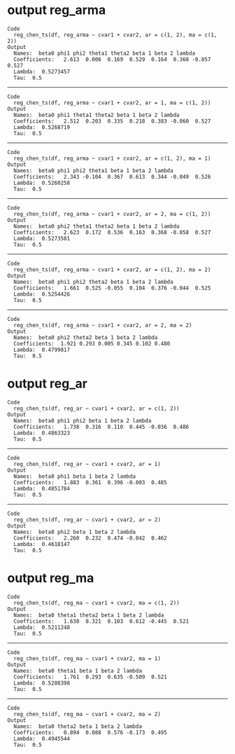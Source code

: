 # output reg_arma

    Code
      reg_chen_ts(df, reg_arma ~ cvar1 + cvar2, ar = c(1, 2), ma = c(1, 2))
    Output
      Names:  beta0 phi1 phi2 theta1 theta2 beta 1 beta 2 lambda 
      Coefficients:   2.613  0.006  0.169  0.529  0.164  0.368 -0.057  0.527 
      Lambda:  0.5273457 
      Tau:  0.5 

---

    Code
      reg_chen_ts(df, reg_arma ~ cvar1 + cvar2, ar = 1, ma = c(1, 2))
    Output
      Names:  beta0 phi1 theta1 theta2 beta 1 beta 2 lambda 
      Coefficients:   2.512  0.203  0.335  0.218  0.383 -0.060  0.527 
      Lambda:  0.5268719 
      Tau:  0.5 

---

    Code
      reg_chen_ts(df, reg_arma ~ cvar1 + cvar2, ar = c(1, 2), ma = 1)
    Output
      Names:  beta0 phi1 phi2 theta1 beta 1 beta 2 lambda 
      Coefficients:   2.343 -0.104  0.367  0.613  0.344 -0.049  0.526 
      Lambda:  0.5260258 
      Tau:  0.5 

---

    Code
      reg_chen_ts(df, reg_arma ~ cvar1 + cvar2, ar = 2, ma = c(1, 2))
    Output
      Names:  beta0 phi2 theta1 theta2 beta 1 beta 2 lambda 
      Coefficients:   2.623  0.172  0.536  0.163  0.368 -0.058  0.527 
      Lambda:  0.5273581 
      Tau:  0.5 

---

    Code
      reg_chen_ts(df, reg_arma ~ cvar1 + cvar2, ar = c(1, 2), ma = 2)
    Output
      Names:  beta0 phi1 phi2 theta2 beta 1 beta 2 lambda 
      Coefficients:   1.661  0.525 -0.055  0.104  0.376 -0.044  0.525 
      Lambda:  0.5254426 
      Tau:  0.5 

---

    Code
      reg_chen_ts(df, reg_arma ~ cvar1 + cvar2, ar = 2, ma = 2)
    Output
      Names:  beta0 phi2 theta2 beta 1 beta 2 lambda 
      Coefficients:  1.921 0.293 0.005 0.345 0.102 0.480 
      Lambda:  0.4799817 
      Tau:  0.5 

# output reg_ar

    Code
      reg_chen_ts(df, reg_ar ~ cvar1 + cvar2, ar = c(1, 2))
    Output
      Names:  beta0 phi1 phi2 beta 1 beta 2 lambda 
      Coefficients:   1.738  0.316  0.110  0.445 -0.036  0.486 
      Lambda:  0.4863323 
      Tau:  0.5 

---

    Code
      reg_chen_ts(df, reg_ar ~ cvar1 + cvar2, ar = 1)
    Output
      Names:  beta0 phi1 beta 1 beta 2 lambda 
      Coefficients:   1.883  0.361  0.396 -0.003  0.485 
      Lambda:  0.4851784 
      Tau:  0.5 

---

    Code
      reg_chen_ts(df, reg_ar ~ cvar1 + cvar2, ar = 2)
    Output
      Names:  beta0 phi2 beta 1 beta 2 lambda 
      Coefficients:   2.260  0.232  0.474 -0.042  0.462 
      Lambda:  0.4618147 
      Tau:  0.5 

# output reg_ma

    Code
      reg_chen_ts(df, reg_ma ~ cvar1 + cvar2, ma = c(1, 2))
    Output
      Names:  beta0 theta1 theta2 beta 1 beta 2 lambda 
      Coefficients:   1.630  0.321  0.103  0.612 -0.445  0.521 
      Lambda:  0.5211248 
      Tau:  0.5 

---

    Code
      reg_chen_ts(df, reg_ma ~ cvar1 + cvar2, ma = 1)
    Output
      Names:  beta0 theta1 beta 1 beta 2 lambda 
      Coefficients:   1.761  0.293  0.635 -0.509  0.521 
      Lambda:  0.5208398 
      Tau:  0.5 

---

    Code
      reg_chen_ts(df, reg_ma ~ cvar1 + cvar2, ma = 2)
    Output
      Names:  beta0 theta2 beta 1 beta 2 lambda 
      Coefficients:   0.894  0.088  0.576 -0.173  0.495 
      Lambda:  0.4945544 
      Tau:  0.5 


